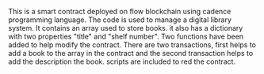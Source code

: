 This is a smart contract deployed on flow blockchain using cadence programming language.
The code is  used to manage a digital library system.
It contains an array used to store books.
it also has a dictionary with two properties "title" and "shelf number". 
Two functions have been added to help modify the contract.
There are two transactions, first helps to add a  book to the array in the contract and the second transaction helps to add the description the book.
scripts are included to red the contract.
